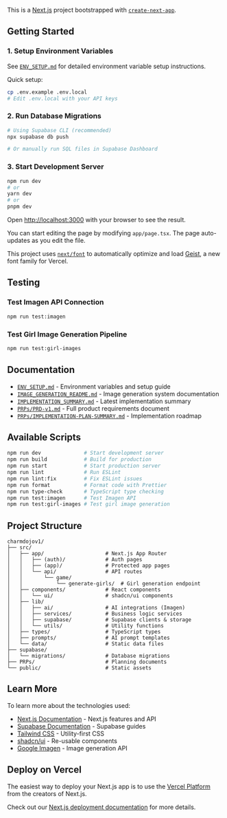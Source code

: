 This is a [Next.js](https://nextjs.org) project bootstrapped with [`create-next-app`](https://nextjs.org/docs/app/api-reference/cli/create-next-app).

## Getting Started

### 1. Setup Environment Variables

See [`ENV_SETUP.md`](./ENV_SETUP.md) for detailed environment variable setup instructions.

Quick setup:
```bash
cp .env.example .env.local
# Edit .env.local with your API keys
```

### 2. Run Database Migrations

```bash
# Using Supabase CLI (recommended)
npx supabase db push

# Or manually run SQL files in Supabase Dashboard
```

### 3. Start Development Server

```bash
npm run dev
# or
yarn dev
# or
pnpm dev
```

Open [http://localhost:3000](http://localhost:3000) with your browser to see the result.

You can start editing the page by modifying `app/page.tsx`. The page auto-updates as you edit the file.

This project uses [`next/font`](https://nextjs.org/docs/app/building-your-application/optimizing/fonts) to automatically optimize and load [Geist](https://vercel.com/font), a new font family for Vercel.

## Testing

### Test Imagen API Connection
```bash
npm run test:imagen
```

### Test Girl Image Generation Pipeline
```bash
npm run test:girl-images
```

## Documentation

- [`ENV_SETUP.md`](./ENV_SETUP.md) - Environment variables and setup guide
- [`IMAGE_GENERATION_README.md`](./IMAGE_GENERATION_README.md) - Image generation system documentation
- [`IMPLEMENTATION_SUMMARY.md`](./IMPLEMENTATION_SUMMARY.md) - Latest implementation summary
- [`PRPs/PRD-v1.md`](./PRPs/PRD-v1.md) - Full product requirements document
- [`PRPs/IMPLEMENTATION-PLAN-SUMMARY.md`](./PRPs/IMPLEMENTATION-PLAN-SUMMARY.md) - Implementation roadmap

## Available Scripts

```bash
npm run dev              # Start development server
npm run build            # Build for production
npm run start            # Start production server
npm run lint             # Run ESLint
npm run lint:fix         # Fix ESLint issues
npm run format           # Format code with Prettier
npm run type-check       # TypeScript type checking
npm run test:imagen      # Test Imagen API
npm run test:girl-images # Test girl image generation
```

## Project Structure

```
charmdojov1/
├── src/
│   ├── app/                    # Next.js App Router
│   │   ├── (auth)/             # Auth pages
│   │   ├── (app)/              # Protected app pages
│   │   └── api/                # API routes
│   │       └── game/
│   │           └── generate-girls/  # Girl generation endpoint
│   ├── components/             # React components
│   │   └── ui/                 # shadcn/ui components
│   ├── lib/
│   │   ├── ai/                 # AI integrations (Imagen)
│   │   ├── services/           # Business logic services
│   │   ├── supabase/           # Supabase clients & storage
│   │   └── utils/              # Utility functions
│   ├── types/                  # TypeScript types
│   ├── prompts/                # AI prompt templates
│   └── data/                   # Static data files
├── supabase/
│   └── migrations/             # Database migrations
├── PRPs/                       # Planning documents
└── public/                     # Static assets
```

## Learn More

To learn more about the technologies used:

- [Next.js Documentation](https://nextjs.org/docs) - Next.js features and API
- [Supabase Documentation](https://supabase.com/docs) - Supabase guides
- [Tailwind CSS](https://tailwindcss.com/docs) - Utility-first CSS
- [shadcn/ui](https://ui.shadcn.com/) - Re-usable components
- [Google Imagen](https://cloud.google.com/vertex-ai/docs/generative-ai/image/overview) - Image generation API

## Deploy on Vercel

The easiest way to deploy your Next.js app is to use the [Vercel Platform](https://vercel.com/new?utm_medium=default-template&filter=next.js&utm_source=create-next-app&utm_campaign=create-next-app-readme) from the creators of Next.js.

Check out our [Next.js deployment documentation](https://nextjs.org/docs/app/building-your-application/deploying) for more details.
